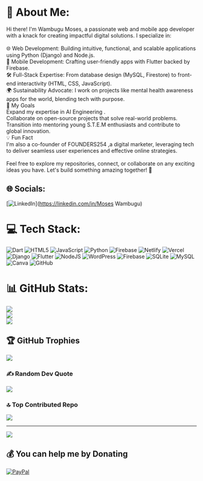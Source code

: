 # 💫 About Me:
Hi there! I'm Wambugu Moses, a passionate web and mobile app developer with a knack for creating impactful digital solutions. I specialize in:<br><br>🌐 Web Development: Building intuitive, functional, and scalable applications using Python (Django) and Node.js.<br>📱 Mobile Development: Crafting user-friendly apps with Flutter backed by Firebase.<br>🛠 Full-Stack Expertise: From database design (MySQL, Firestore) to front-end interactivity (HTML, CSS, JavaScript).<br>🌍 Sustainability Advocate: I work on projects like mental health awareness apps for the world, blending tech with purpose.<br>🚀 My Goals<br>Expand my expertise in AI Engineering .<br>Collaborate on open-source projects that solve real-world problems.<br>Transition into mentoring young S.T.E.M enthusiasts and contribute to global innovation.<br>💡 Fun Fact<br>I'm also a co-founder of FOUNDERS254 ,a digital marketer, leveraging tech to deliver seamless user experiences and effective online strategies.<br><br>Feel free to explore my repositories, connect, or collaborate on any exciting ideas you have. Let's build something amazing together! 🎉


## 🌐 Socials:
[![LinkedIn](https://img.shields.io/badge/LinkedIn-%230077B5.svg?logo=linkedin&logoColor=white)](https://linkedin.com/in/Moses Wambugu) 

# 💻 Tech Stack:
![Dart](https://img.shields.io/badge/dart-%230175C2.svg?style=for-the-badge&logo=dart&logoColor=white) ![HTML5](https://img.shields.io/badge/html5-%23E34F26.svg?style=for-the-badge&logo=html5&logoColor=white) ![JavaScript](https://img.shields.io/badge/javascript-%23323330.svg?style=for-the-badge&logo=javascript&logoColor=%23F7DF1E) ![Python](https://img.shields.io/badge/python-3670A0?style=for-the-badge&logo=python&logoColor=ffdd54) ![Firebase](https://img.shields.io/badge/firebase-%23039BE5.svg?style=for-the-badge&logo=firebase) ![Netlify](https://img.shields.io/badge/netlify-%23000000.svg?style=for-the-badge&logo=netlify&logoColor=#00C7B7) ![Vercel](https://img.shields.io/badge/vercel-%23000000.svg?style=for-the-badge&logo=vercel&logoColor=white) ![Django](https://img.shields.io/badge/django-%23092E20.svg?style=for-the-badge&logo=django&logoColor=white) ![Flutter](https://img.shields.io/badge/Flutter-%2302569B.svg?style=for-the-badge&logo=Flutter&logoColor=white) ![NodeJS](https://img.shields.io/badge/node.js-6DA55F?style=for-the-badge&logo=node.js&logoColor=white) ![WordPress](https://img.shields.io/badge/WordPress-%23117AC9.svg?style=for-the-badge&logo=WordPress&logoColor=white) ![Firebase](https://img.shields.io/badge/firebase-a08021?style=for-the-badge&logo=firebase&logoColor=ffcd34) ![SQLite](https://img.shields.io/badge/sqlite-%2307405e.svg?style=for-the-badge&logo=sqlite&logoColor=white) ![MySQL](https://img.shields.io/badge/mysql-4479A1.svg?style=for-the-badge&logo=mysql&logoColor=white) ![Canva](https://img.shields.io/badge/Canva-%2300C4CC.svg?style=for-the-badge&logo=Canva&logoColor=white) ![GitHub](https://img.shields.io/badge/github-%23121011.svg?style=for-the-badge&logo=github&logoColor=white)
# 📊 GitHub Stats:
![](https://github-readme-stats.vercel.app/api?username=polymathh&theme=dark&hide_border=false&include_all_commits=false&count_private=false)<br/>
![](https://github-readme-streak-stats.herokuapp.com/?user=polymathh&theme=dark&hide_border=false)<br/>
![](https://github-readme-stats.vercel.app/api/top-langs/?username=polymathh&theme=dark&hide_border=false&include_all_commits=false&count_private=false&layout=compact)

## 🏆 GitHub Trophies
![](https://github-profile-trophy.vercel.app/?username=polymathh&theme=radical&no-frame=false&no-bg=true&margin-w=4)

### ✍️ Random Dev Quote
![](https://quotes-github-readme.vercel.app/api?type=horizontal&theme=radical)

### 🔝 Top Contributed Repo
![](https://github-contributor-stats.vercel.app/api?username=polymathh&limit=5&theme=dark&combine_all_yearly_contributions=true)

---
[![](https://visitcount.itsvg.in/api?id=polymathh&icon=0&color=0)](https://visitcount.itsvg.in)

  ## 💰 You can help me by Donating
  [![PayPal](https://img.shields.io/badge/PayPal-00457C?style=for-the-badge&logo=paypal&logoColor=white)](https://paypal.me/wambugum110@gmail.com) 

  
<!-- Proudly created with GPRM ( https://gprm.itsvg.in ) -->
